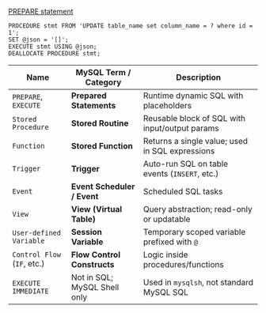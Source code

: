 
[PREPARE statement](https://dev.mysql.com/doc/refman/8.0/en/sql-prepared-statements.html)
```mysql
PROCEDURE stmt FROM 'UPDATE table_name set column_name = ? where id = 1';
SET @json = '[]';
EXECUTE stmt USING @json;
DEALLOCATE PROCEDURE stmt;
```

| Name                        | MySQL Term / Category        | Description                                     |
| --------------------------- | ---------------------------- | ----------------------------------------------- |
| `PREPARE`, `EXECUTE`        | **Prepared Statements**      | Runtime dynamic SQL with placeholders           |
| `Stored Procedure`          | **Stored Routine**           | Reusable block of SQL with input/output params  |
| `Function`                  | **Stored Function**          | Returns a single value; used in SQL expressions |
| `Trigger`                   | **Trigger**                  | Auto-run SQL on table events (`INSERT`, etc.)   |
| `Event`                     | **Event Scheduler / Event**  | Scheduled SQL tasks                             |
| `View`                      | **View (Virtual Table)**     | Query abstraction; read-only or updatable       |
| `User-defined Variable`     | **Session Variable**         | Temporary scoped variable prefixed with `@`     |
| `Control Flow` (`IF`, etc.) | **Flow Control Constructs**  | Logic inside procedures/functions               |
| `EXECUTE IMMEDIATE`         | Not in SQL; MySQL Shell only | Used in `mysqlsh`, not standard MySQL SQL       |